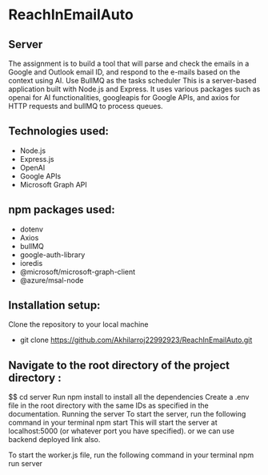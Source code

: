 # ReachInEmailAuto
## Server
The assignment is to build a tool that will parse and check the emails in a Google and Outlook email ID, and respond to the e-mails based on the context using AI. Use BullMQ as the tasks scheduler This is a server-based application built with Node.js and Express. It uses various packages such as openai for AI functionalities, googleapis for Google APIs, and axios for HTTP requests and bullMQ to process queues.

## Technologies used:
- Node.js
- Express.js
- OpenAI
- Google APIs
- Microsoft Graph API
## npm packages used:
- dotenv
- Axios
- bullMQ
- google-auth-library
- ioredis
- @microsoft/microsoft-graph-client
- @azure/msal-node

## Installation setup:
Clone the repository to your local machine
- git clone https://github.com/Akhilarroj22992923/ReachInEmailAuto.git
## Navigate to the root directory of the project directory :
$$ cd server
Run npm install to install all the dependencies
Create a .env file in the root directory with the same IDs as specified in the documentation.
Running the server
To start the server, run the following command in your terminal
npm start
This will start the server at localhost:5000 (or whatever port you have specified). or we can use backend deployed link also.

To start the worker.js file, run the following command in your terminal
npm run server
